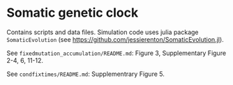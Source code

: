 # Somatic genetic clock

Contains scripts and data files. Simulation code uses julia package `SomaticEvolution` (see https://github.com/jessierenton/SomaticEvolution.jl).

See `fixedmutation_accumulation/README.md`: Figure 3, Supplementary Figure 2-4, 6, 11-12.

See `condfixtimes/README.md`: Supplementrary Figure 5.

